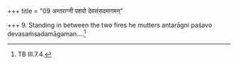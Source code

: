 +++
title = "09 अन्तराग्नी पशवो देवसंसदमागमन्"

+++
9. Standing in between the two fires he mutters antarāgni paśavo devasaṁsadamāgaman....[^1]   

[^1]: TB III.7.4.  
